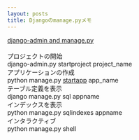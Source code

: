 ```yaml
---
layout: posts
title: Djangoのmanage.pyメモ 
---
```

[django-admin and manage.py](https://docs.djangoproject.com/en/dev/ref/django-admin/#django-admin-and-manage-py)   
<br/>
プロジェクトの開始   
django-admin.py startproject project_name  
アプリケーションの作成   
python manage.py [startapp](https://docs.djangoproject.com/en/1.7/ref/django-admin/#startapp-app-label-destination) app_name    
テーブル定義を表示   
django manage.py sql appname  
インデックスを表示  
python manage.py sqlindexes appname   
インタラクティブ   
python manage.py shell   
<br/>
